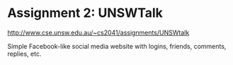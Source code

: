 # Assignment 2: UNSWTalk
http://www.cse.unsw.edu.au/~cs2041/assignments/UNSWtalk

Simple Facebook-like social media website with logins, friends, comments, replies, etc.
